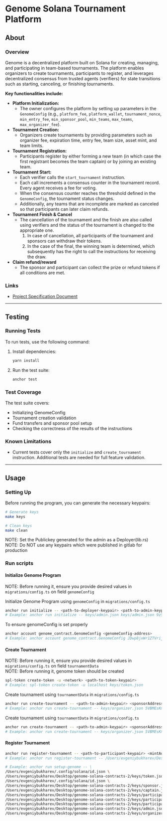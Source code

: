 # Genome Solana Tournament Platform

## About

### Overview

Genome is a decentralized platform built on Solana for creating, managing, and participating in team-based tournaments. The platform enables organizers to create tournaments, participants to register, and leverages decentralized consensus from trusted agents (verifiers) for state transitions such as starting, canceling, or finishing tournaments.

**Key functionalities include:**

- **Platform Initialization:**  
  - The owner configures the platform by setting up parameters in the `GenomeConfig` (e.g., `platform_fee`, `platform_wallet`, `tournament_nonce`, `min_entry_fee`, `min_sponsor_pool`, `min_teams`, `max_teams`, `max_organizer_fee`).
- **Tournament Creation:**  
  - Organizers create tournaments by providing parameters such as organizer fee, expiration time, entry fee, team size, asset mint, and team limits.
- **Tournament Registration:**  
  - Participants register by either forming a new team (in which case the first registrant becomes the team captain) or by joining an existing team.
- **Tournament Start:**  
  - Each verifier calls the `start_tournament` instruction.  
  - Each call increments a consensus counter in the tournament record. Every agent receives a fee for voting.
  - When the consensus counter reaches the threshold defined in the `GenomeConfig`, the tournament status changes.
  - Additionally, any teams that are incomplete are marked as canceled so that participants can later claim refunds.
- **Tournament Finish & Cancel**  
  - The cancellation of the tournament and the finish are also called using verifiers and the status of the tournament is changed to the appropriate one.
    1. In case of cancellation, all participants of the tournament and sponsors can withdraw their tokens.
    2. In the case of the final, the winning team is determined, which subsequently has the right to call the instructions for receiving the draw.
- **Claim refund/reward**
  - The sponsor and participant can collect the prize or refund tokens if all conditions are met.

### Links

- [Project Specification Document](https://entangle.atlassian.net/wiki/spaces/ENTN/pages/264339472/Team+tournament+single+chain)

---

## Testing

### Running Tests

To run tests, use the following command:

1. Install dependencies:

    ```sh
    yarn install
    ```

2. Run the test suite:

    ```sh
    anchor test
    ```

### Test Coverage

The test suite covers:

- Initializing GenomeConfig
- Tournament creation validation
- Fund transfers and sponsor pool setup
- Checking the correctness of the results of the instructions

### Known Limitations

- Current tests cover only the `initialize` and `create_tournament` instruction. Additional tests are needed for full feature validation.

---

## Usage

### Setting Up

Before running the program, you can generate the necessary keypairs:

```sh
# Generate keys
make keys

# Clean keys
make clean
```

NOTE: Set the Publickey generated for the admin as a Deployer(lib.rs)
NOTE: Do NOT use any keypairs which were published in gitlab for production

### Run scripts

#### Initialize Genome Program

NOTE: Before running it, ensure you provide desired values in `migrations/config.ts` on field `genomeConfig`

Initialize Genome Program using `genomeConfig` in `migrations/config.ts`

```sh
anchor run initialize -- <path-to-deployer-keypair> <path-to-admin-keypair> <plaftormWallet>
# Example: anchor run initialize -- keys/admin.json keys/admin.json 9z5qaNHxpNWU6XMJFF4pKeA27MnVqVr7HYdAXZsPZSAe
```

To ensure genomeConfig is set properly

```sh
anchor account genome_contract.GenomeConfig <genomeConfig-address>
# Example: anchor account genome_contract.GenomeConfig JDwp8jxWr1ZTVrij5tRevrcgnfnPF8ZcmYgAYBch7UYb
```

#### Create Tournament

NOTE: Before running it, ensure you provide desired values in `migrations/config.ts` on field `tournamentData` <br>
NOTE: Before running it, genome token should be created

```sh
spl-token create-token -u <network> <path-to-token-keypair>
# Example: spl-token create-token -u localhost keys/token.json
```

Create tournament using `tournamentData` in `migrations/config.ts`

```sh
anchor run create-tournament -- <path-to-admin-keypair> <sponsorAddress> <mintAddress>
# Example: anchor run create-tournament -- keys/organizer.json 5VBMEsKmHqTRzeob6KVBLLZp46fBaYkr5hY7yDpp7ZDZ 7eZ3ew7pd7uCqfbsWvbFWxKU9va5BG4iV87oYdgZ2XS2
```

Create tournament using `tournamentData` in `migrations/config.ts`

```sh
anchor run create-tournament -- <path-to-admin-keypair> <sponsorAddress> <mintAddress>
# Example: anchor run create-tournament -- keys/organizer.json 5VBMEsKmHqTRzeob6KVBLLZp46fBaYkr5hY7yDpp7ZDZ 7eZ3ew7pd7uCqfbsWvbFWxKU9va5BG4iV87oYdgZ2XS2
```

#### Register Tournament

```sh
anchor run register-tournament -- <path-to-participant-keypair> <mintAddress> <tournamentId> <captainAddress> \[<teammate1Address> <teammate2Address> ...\]
# Example: anchor run register-tournament -- /Users/evgeniybukharev/Desktop/genome-solana-contracts-2/keys/captain.json 7eZ3ew7pd7uCqfbsWvbFWxKU9va5BG4iV87oYdgZ2XS2 0 HNo14Jvj1gQ7D8GCnTrKqe1z9BQbuDw8ZtBAcNB2Ud58 Bz8EVNHFHNjx78Vy4GLUaEoL7JDwG69ehD79oT19ZoQY FNAjhsmTvXzJ16931iFYe3w3Rv63SkUBbjTJX7M3BZ1K
```

```sh
# Example: anchor run setup-genome -- \
/Users/evgeniybukharev/.config/solana/id.json \
/Users/evgeniybukharev/Desktop/genome-solana-contracts-2/keys/token.json \
/Users/evgeniybukharev/.config/solana/id.json \
/Users/evgeniybukharev/Desktop/genome-solana-contracts-2/keys/sponsor.json \
/Users/evgeniybukharev/Desktop/genome-solana-contracts-2/keys/captain.json \
/Users/evgeniybukharev/Desktop/genome-solana-contracts-2/keys/participant_1.json \
/Users/evgeniybukharev/Desktop/genome-solana-contracts-2/keys/participant_2.json \
/Users/evgeniybukharev/Desktop/genome-solana-contracts-2/keys/participant_3.json \
/Users/evgeniybukharev/Desktop/genome-solana-contracts-2/keys/admin.json \
/Users/evgeniybukharev/Desktop/genome-solana-contracts-2/keys/organizer.json
```